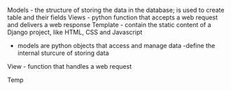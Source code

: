 Models -  the structure of storing the data in the database; is used to create table and their fields
Views - python function that accepts a web request and delivers a web response
Template - contain the static content of a Django project, like HTML, CSS and Javascript

- models are python objects that access and manage data
-define the internal sturcure of storing data 

View - function that handles a web request 


Temp 